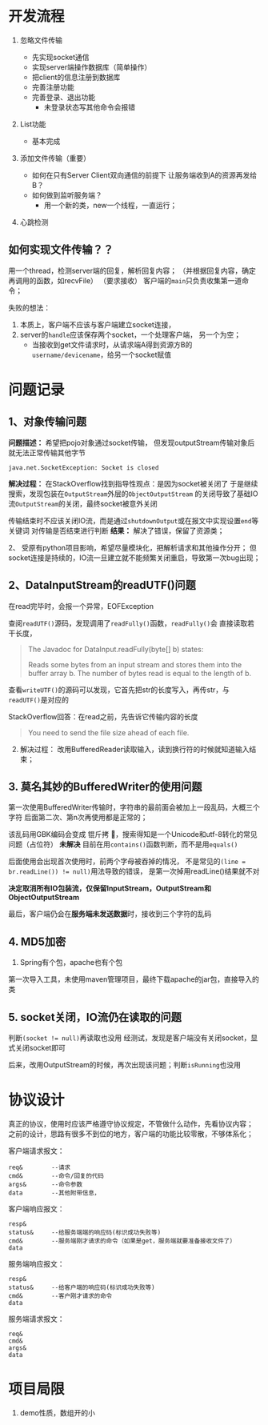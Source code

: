 # 开发流程
1. 忽略文件传输
   * 先实现socket通信
   * 实现server端操作数据库（简单操作）
   * 把client的信息注册到数据库
   * 完善注册功能
   * 完善登录、退出功能
      * 未登录状态写其他命令会报错
2. List功能
   * 基本完成
   
3. 添加文件传输（重要）
   * 如何在只有Server Client双向通信的前提下
   让服务端收到A的资源再发给B？
   * 如何做到监听服务端？
      * 用一个新的类，new一个线程，一直运行；

4. 心跳检测

## 如何实现文件传输？？
用一个thread，检测server端的回复，解析回复内容；
（并根据回复内容，确定再调用的函数，如recvFile）
（要求接收）
客户端的`main`只负责收集第一道命令；

失败的想法：
1. 本质上，客户端不应该与客户端建立socket连接，
2. server的`handle`应该保存两个socket，一个处理客户端，
另一个为空；
   * 当接收到get文件请求时，从请求端A得到资源方B的
     `username/devicename`，给另一个socket赋值
     
     


# 问题记录
## 1、对象传输问题
**问题描述：**
希望把pojo对象通过socket传输，
但发现outputStream传输对象后就无法正常传输其他字节
```
java.net.SocketException: Socket is closed
```

**解决过程：**
在StackOverflow找到指导性观点：是因为socket被关闭了
于是继续搜索，发现包装在`OutputStream`外层的`ObjectOutputStream`
的关闭导致了基础IO流`OutputStream`的关闭，最终socket被意外关闭

传输结束时不应该关闭IO流，而是通过`shutdownOutput`或在报文中实现设置`end`等关键词
对传输是否结束进行判断
**结果：**
解决了错误，保留了资源类；

2、
受原有python项目影响，希望尽量模块化，把解析请求和其他操作分开；
但socket连接是持续的，IO流一旦建立就不能频繁关闭重启，导致第一次bug出现；

## 2、DataInputStream的readUTF()问题
在read完毕时，会报一个异常，EOFException


查阅`readUTF()`源码，发现调用了`readFully()`函数，`readFully()`会
直接读取若干长度，
> The Javadoc for DataInput.readFully(byte[] b) states:
> 
> Reads some bytes from an input stream and stores them into the buffer array b. 
The number of bytes read is equal to the length of b.

查看`writeUTF()`的源码可以发现，它首先把str的长度写入，再传str，与`readUTF()`是对应的

StackOverflow回答：在read之前，先告诉它传输内容的长度
> You need to send the file size ahead of each file.


2. 解决过程：
改用BufferedReader读取输入，读到换行符的时候就知道输入结束；

## 3. 莫名其妙的BufferedWriter的使用问题
第一次使用BufferedWriter传输时，字符串的最前面会被加上一段乱码，大概三个字符
后面第二次、第n次再使用都是正常的；

该乱码用GBK编码会变成 锟斤拷 ，搜索得知是一个Unicode和utf-8转化的常见问题（占位符）
**未解决**
目前在用`contains()`函数判断，而不是用`equals()`


后面使用会出现首次使用时，前两个字母被吞掉的情况，
不是常见的`(line = br.readLine()) != null)`用法导致的错误，
是第一次掉用readLine()结果就不对

**决定取消所有IO包装流，仅保留InputStream，OutputStream和ObjectOutputStream**

最后，客户端仍会在**服务端未发送数据**时，接收到三个字符的乱码
## 4. MD5加密
1. Spring有个包，apache也有个包

第一次导入工具，未使用maven管理项目，最终下载apache的jar包，直接导入的类

## 5. socket关闭，IO流仍在读取的问题
判断`(socket != null)`再读取也没用
经测试，发现是客户端没有关闭socket，显式关闭socket即可

后来，改用OutputStream的时候，再次出现该问题；判断`isRunning`也没用

# 协议设计
真正的协议，使用时应该严格遵守协议规定，不管做什么动作，先看协议内容；
之前的设计，思路有很多不到位的地方，客户端的功能比较零散，不够体系化；

客户端请求报文：
```
req&        --请求
cmd&        --命令/回复的代码
args&       --命令参数
data        --其他附带信息，
```

客户端响应报文：
```
resp&
status&     --给服务端端的响应码(标识成功失败等)
cmd&        --服务端刚才请求的命令（如果是get，服务端就要准备接收文件了）
data
```

服务端响应报文：
```
resp&
status&     --给客户端的响应码(标识成功失败等)
cmd&        --客户刚才请求的命令
data
```

服务端请求报文：
```
req&
cmd&
args&
data
```

# 项目局限
1. demo性质，数组开的小